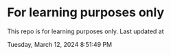 # For learning purposes only
This repo is for learning purposes only.
Last updated at

Tuesday, March 12, 2024 8:51:49 PM

